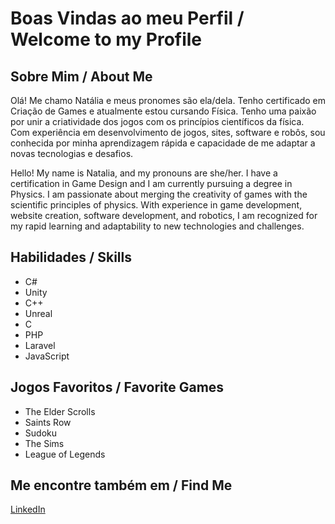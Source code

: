 # Boas Vindas ao meu Perfil / Welcome to my Profile

## Sobre Mim / About Me
Olá! Me chamo Natália e meus pronomes são ela/dela. Tenho certificado em Criação de Games e atualmente estou cursando Física. Tenho uma paixão por unir a criatividade dos jogos com os princípios científicos da física. Com experiência em desenvolvimento de jogos, sites, software e robôs, sou conhecida por minha aprendizagem rápida e capacidade de me adaptar a novas tecnologias e desafios.

Hello! My name is Natalia, and my pronouns are she/her. I have a certification in Game Design and I am currently pursuing a degree in Physics. I am passionate about merging the creativity of games with the scientific principles of physics. With experience in game development, website creation, software development, and robotics, I am recognized for my rapid learning and adaptability to new technologies and challenges.

## Habilidades / Skills
- C#
- Unity
- C++
- Unreal
- C
- PHP
- Laravel
- JavaScript

## Jogos Favoritos / Favorite Games
- The Elder Scrolls
- Saints Row
- Sudoku
- The Sims
- League of Legends

## Me encontre também em / Find Me
[LinkedIn](https://www.linkedin.com/in/natalia-san/)
